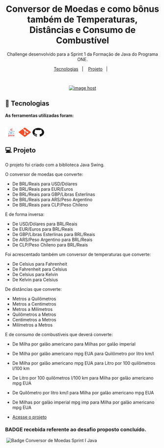 <h1 align="center"> Conversor de Moedas e como bônus também de Temperaturas, Distâncias e Consumo de Combustível </h1>

<p align="center">
Challenge desenvolvido para a Sprint 1 da Formação de
Java do Programa ONE. <br/>
</p>

<p align="center">
  <a href="#-tecnologias">Tecnologias</a>&nbsp;&nbsp;&nbsp;|&nbsp;&nbsp;&nbsp;
  <a href="#-projeto">Projeto</a>&nbsp;&nbsp;&nbsp;|&nbsp;&nbsp;&nbsp;
</p>
<br>

<p align="center">
  <a href="https://imgbox.com/EfieRE2A" target="_blank"><img src="https://thumbs2.imgbox.com/9e/40/EfieRE2A_t.jpg" alt="image host"/></a>
</p>

## 🚀 Tecnologias

<b>As ferramentas utilizadas foram:</b>
<div style="display: inline_block"><br>
  <img align="center" alt="Davi-Java" height="30" width="40" src="https://raw.githubusercontent.com/devicons/devicon/master/icons/java/java-original-wordmark.svg">
  <img align="center" alt="Davi-Git" height="30" width="40" src="https://raw.githubusercontent.com/devicons/devicon/master/icons/git/git-original.svg">
  <img align="center" alt="Davi-Github" height="30" width="40" src="https://raw.githubusercontent.com/devicons/devicon/master/icons/github/github-original.svg">
</div>

## 💻 Projeto

O projeto foi criado com a biblioteca Java Swing.

O conversor de moedas que converte:

 - De BRL/Reais para USD/Dólares
 - De BRL/Reais para EUR/Euros
 - De BRL/Reais para GBP/Libras Esterlinas
 - De BRL/Reais para ARS/Peso Argentino
 - De BRL/Reais para CLP/Peso Chileno

E de forma inversa:

 - De USD/Dólares para BRL/Reais
 - De EUR/Euros para BRL/Reais
 - De GBP/Libras Esterlinas para BRL/Reais
 - De ARS/Peso Argentino para BRL/Reais
 - De CLP/Peso Chileno para BRL/Reais

Foi acrescentado também um conversor de temperaturas que converte:

 - De Celsius para Fahrenheit
 - De Fahrenheit para Celsius
 - De Celsius para Kelvin
 - De Kelvin para Celsius

De distâncias que converte:

 - Metros a Quilômetros
 - Metros a Centímetros
 - Metros a Milímetros
 - Quilômetros a Metros
 - Centímetros a Metros
 - Milímetros a Metros

E de consumo de combustíveis que deverá converte:

 - De Milha por galão americano para Milhas por galão imperial
 - De Milha por galão americano mpg EUA para Quilômetro por litro km/l
 - De Milha por galão americano mpg EUA para Litro por 100 quilômetros l/100 km
 - De Litro por 100 quilômetros l/100 km para Milha por galão americano mpg EUA
 - De Quilômetro por litro km/l para Milha por galão americano mpg EUA
 - De Milhas por galão imperial mpg imp para Milha por galão americano mpg EUA


- [Acesse o projeto]()

<h3>BADGE recebida referente ao desafio proposto concluído.</h3>
<img align="right" alt="Badge Conversor de Moedas Sprint I Java" width= "500" height="500" src="https://thumbs2.imgbox.com/6c/f4/Mw8qrgzH_t.png" alt="Badge"/"</h3>


